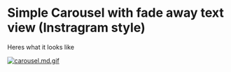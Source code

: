 # Simple Carousel with fade away text view (Instragram style)


Heres what it looks like

[![carousel.md.gif](https://s4.gifyu.com/images/carousel.md.gif)](https://gifyu.com/image/ltDp)
